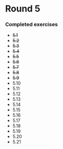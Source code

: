# Round 5

### Completed exercises


* ~~5.1~~
* ~~5.2~~
* ~~5.3~~
* ~~5.4~~
* ~~5.5~~
* ~~5.6~~
* ~~5.7~~
* ~~5.8~~
* ~~5.9~~
* 5.10
* 5.11
* 5.12
* 5.13
* 5.14
* 5.15
* 5.16
* 5.17
* 5.18
* 5.19
* 5.20
* 5.21
